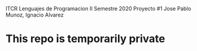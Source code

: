 ITCR Lenguajes de Programacion 
II Semestre 2020 
Proyecto #1 
Jose Pablo Munoz, Ignacio Alvarez
# This repo is temporarily private
